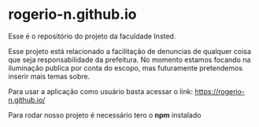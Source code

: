# rogerio-n.github.io

Esse é o repositório do projeto da faculdade Insted.

Esse projeto está relacionado a facilitação de denuncias de qualquer coisa que seja responsabilidade da prefeitura.
No momento estamos focando na iluminação publica por conta do escopo, mas futuramente pretendemos inserir mais temas sobre.

Para usar a aplicação como usuário basta acessar o link: https://rogerio-n.github.io/

Para rodar nosso projeto é necessário tero o **npm** instalado